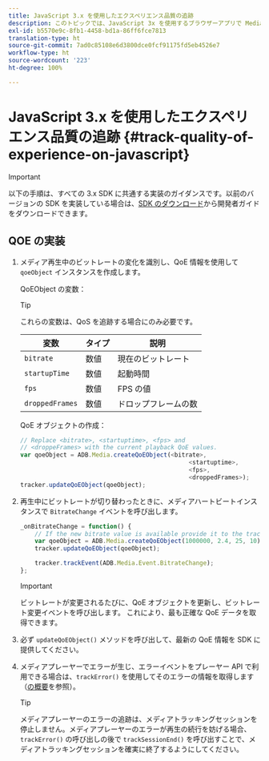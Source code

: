 ```yaml
---
title: JavaScript 3.x を使用したエクスペリエンス品質の追跡
description: このトピックでは、JavaScript 3x を使用するブラウザーアプリで Media SDK を使用してエクスペリエンス品質（QoE、QoS）のトラッキングを実装する方法について説明します。
exl-id: b5570e9c-8fb1-4458-bd1a-86ff6fce7813
translation-type: ht
source-git-commit: 7ad0c85108e6d3800dce0fcf91175fd5eb4526e7
workflow-type: ht
source-wordcount: '223'
ht-degree: 100%

---
```


# JavaScript 3.x を使用したエクスペリエンス品質の追跡 {#track-quality-of-experience-on-javascript}

>[!IMPORTANT]
>
>以下の手順は、すべての 3.x SDK に共通する実装のガイダンスです。以前のバージョンの SDK を実装している場合は、[SDK のダウンロード](/help/sdk-implement/download-sdks.md)から開発者ガイドをダウンロードできます。

## QOE の実装

1. メディア再生中のビットレートの変化を識別し、QoE 情報を使用して `qoeObject` インスタンスを作成します。

   QoEObject の変数：

   >[!TIP]
   >
   >これらの変数は、QoS を追跡する場合にのみ必要です。

   | 変数 | タイプ | 説明 |
   | --- | --- | --- |
   | `bitrate` | 数値 | 現在のビットレート |
   | `startupTime` | 数値 | 起動時間 |
   | `fps` | 数値 | FPS の値 |
   | `droppedFrames` | 数値 | ドロップフレームの数 |

   QoE オブジェクトの作成：

   ```js
   // Replace <bitrate>, <startuptime>, <fps> and
   // <droppeFrames> with the current playback QoE values.
   var qoeObject = ADB.Media.createQoEObject(<bitrate>,
                                                  <startuptime>,
                                                  <fps>,
                                                  <droppedFrames>);
   tracker.updateQoEObject(qoeObject);
   ```

1. 再生中にビットレートが切り替わったときに、メディアハートビートインスタンスで `BitrateChange` イベントを呼び出します。

   ```js
   _onBitrateChange = function() {
       // If the new bitrate value is available provide it to the tracker.
       var qoeObject = ADB.Media.createQoEObject(1000000, 2.4, 25, 10);
       tracker.updateQoEObject(qoeObject);
   
       tracker.trackEvent(ADB.Media.Event.BitrateChange);
   };
   ```

   >[!IMPORTANT]
   >
   >ビットレートが変更されるたびに、QoE オブジェクトを更新し、ビットレート変更イベントを呼び出します。 これにより、最も正確な QoE データを取得できます。

1. 必ず `updateQoEObject()` メソッドを呼び出して、最新の QoE 情報を SDK に提供してください。
1. メディアプレーヤーでエラーが生じ、エラーイベントをプレーヤー API で利用できる場合は、`trackError()` を使用してそのエラーの情報を取得します（[の概要](/help/sdk-implement/track-errors/track-errors-overview.md)を参照）。

   >[!TIP]
   >
   >メディアプレーヤーのエラーの追跡は、メディアトラッキングセッションを停止しません。メディアプレーヤーのエラーが再生の続行を妨げる場合、`trackError()` の呼び出しの後で `trackSessionEnd()` を呼び出すことで、メディアトラッキングセッションを確実に終了するようにしてください。
